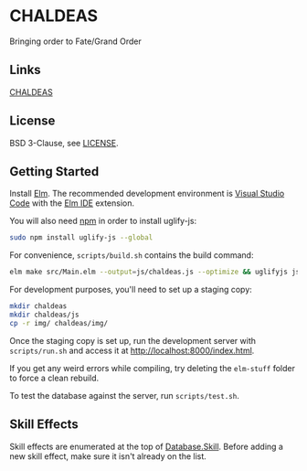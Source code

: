 # CHALDEAS
Bringing order to Fate/Grand Order

## Links
[CHALDEAS](https://jnbooth.github.io/chaldeas/#)

## License
BSD 3-Clause, see [LICENSE](https://github.com/jnbooth/chaldeas/blob/master/LICENSE).

## Getting Started
Install [Elm](https://guide.elm-lang.org/install.html). The recommended development environment is [Visual Studio Code](code.visualstudio.com) with the [Elm IDE](https://marketplace.visualstudio.com/items/sbrink.elm) extension. 

You will also need [npm](https://www.npmjs.com/get-npm) in order to install uglify-js:

```sh
sudo npm install uglify-js --global
```

For convenience, `scripts/build.sh` contains the build command:

```sh
elm make src/Main.elm --output=js/chaldeas.js --optimize && uglifyjs js/chaldeas.js --compress 'pure_funcs="F2,F3,F4,F5,F6,F7,F8,F9,A2,A3,A4,A5,A6,A7,A8,A9",pure_getters,keep_fargs=false,unsafe_comps,unsafe' | uglifyjs --mangle --output=js/chaldeas.js
```

For development purposes, you'll need to set up a staging copy:

```sh
mkdir chaldeas
mkdir chaldeas/js
cp -r img/ chaldeas/img/
```

Once the staging copy is set up, run the development server with `scripts/run.sh` and access it at [http://localhost:8000/index.html](http://localhost:8000/index.html).

If you get any weird errors while compiling, try deleting the `elm-stuff` folder to force a clean rebuild.

To test the database against the server, run `scripts/test.sh`.

## Skill Effects
Skill effects are enumerated at the top of [Database.Skill](src/Database/Skill.elm). Before adding a new skill effect, make sure it isn't already on the list.
